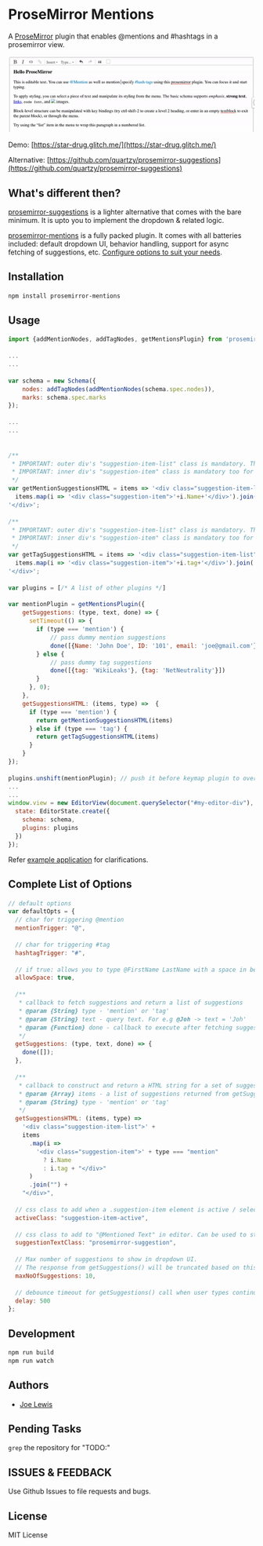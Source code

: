 # ProseMirror Mentions

A [ProseMirror](https://prosemirror.net/) plugin that enables @mentions and #hashtags in a prosemirror view.

![](prosemirror-mentions.gif)

Demo: [https://star-drug.glitch.me/](https://star-drug.glitch.me/)

Alternative: [https://github.com/quartzy/prosemirror-suggestions](https://github.com/quartzy/prosemirror-suggestions)

## What's different then?

[prosemirror-suggestions](https://github.com/quartzy/prosemirror-suggestions) is a lighter alternative that comes with the bare minimum. It is upto you to implement the dropdown & related logic.

[prosemirror-mentions](https://github.com/joelewis/prosemirror-mentions) is a fully packed plugin. It comes with all batteries included: default dropdown UI, behavior handling, support for async fetching of suggestions, etc. [Configure options to suit your needs](#complete-list-of-options).

## Installation

```bash
npm install prosemirror-mentions
```

## Usage

```js
import {addMentionNodes, addTagNodes, getMentionsPlugin} from 'prosemirror-mentions'

...
...

var schema = new Schema({
    nodes: addTagNodes(addMentionNodes(schema.spec.nodes)),
    marks: schema.spec.marks
});

...
...


/**
 * IMPORTANT: outer div's "suggestion-item-list" class is mandatory. The plugin uses this class for querying.
 * IMPORTANT: inner div's "suggestion-item" class is mandatory too for the same reasons
 */
var getMentionSuggestionsHTML = items => '<div class="suggestion-item-list">'+
  items.map(i => '<div class="suggestion-item">'+i.Name+'</div>').join('')+
'</div>';

/**
 * IMPORTANT: outer div's "suggestion-item-list" class is mandatory. The plugin uses this class for querying.
 * IMPORTANT: inner div's "suggestion-item" class is mandatory too for the same reasons
 */
var getTagSuggestionsHTML = items => '<div class="suggestion-item-list">'+
  items.map(i => '<div class="suggestion-item">'+i.tag+'</div>').join('')+
'</div>';

var plugins = [/* A list of other plugins */]

var mentionPlugin = getMentionsPlugin({
    getSuggestions: (type, text, done) => {
      setTimeout(() => {
        if (type === 'mention') {
            // pass dummy mention suggestions
            done([{Name: 'John Doe', ID: '101', email: 'joe@gmail.com'}, {Name: 'Joe Lewis', ID: '102', email: 'lewis@gmail.com'}])
        } else {
            // pass dummy tag suggestions
            done([{tag: 'WikiLeaks'}, {tag: 'NetNeutrality'}])
        }
      }, 0);
    },
    getSuggestionsHTML: (items, type) =>  {
      if (type === 'mention') {
        return getMentionSuggestionsHTML(items)
      } else if (type === 'tag') {
        return getTagSuggestionsHTML(items)
      }
    }
});

plugins.unshift(mentionPlugin); // push it before keymap plugin to override keydown handlers
...
...
window.view = new EditorView(document.querySelector("#my-editor-div"), {
  state: EditorState.create({
    schema: schema,
    plugins: plugins
  })
});
```

Refer [example application](https://github.com/joelewis/prosemirror-mentions/tree/master/example) for clarifications.

## Complete List of Options

```js
// default options
var defaultOpts = {
  // char for triggering @mention
  mentionTrigger: "@",

  // char for triggering #tag
  hashtagTrigger: "#",

  // if true: allows you to type @FirstName LastName with a space in between.
  allowSpace: true,

  /**
   * callback to fetch suggestions and return a list of suggestions
   * @param {String} type - 'mention' or 'tag'
   * @param {String} text - query text. For e.g @Joh -> text = 'Joh'
   * @param {Function} done - callback to execute after fetching suggestions (ideally from ajax requests)
   */
  getSuggestions: (type, text, done) => {
    done([]);
  },

  /**
   * callback to construct and return a HTML string for a set of suggestions
   * @param {Array} items - a list of suggestions returned from getSuggestions()
   * @param {String} type - 'mention' or 'tag'
   */
  getSuggestionsHTML: (items, type) =>
    '<div class="suggestion-item-list">' +
    items
      .map(i =>
        '<div class="suggestion-item">' + type === "mention"
          ? i.Name
          : i.tag + "</div>"
      )
      .join("") +
    "</div>",

  // css class to add when a .suggestion-item element is active / selected.
  activeClass: "suggestion-item-active",

  // css class to add to "@Mentioned Text" in editor. Can be used to style, the current active @mention content.
  suggestionTextClass: "prosemirror-suggestion",

  // Max number of suggestions to show in dropdown UI.
  // The response from getSuggestions() will be truncated based on this value.
  maxNoOfSuggestions: 10,

  // debounce timeout for getSuggestions() call when user types continuously
  delay: 500
};
```

## Development

```bash
npm run build
npm run watch
```

## Authors

- [Joe Lewis](https://github.com/joelewis)

## Pending Tasks

`grep` the repository for "TODO:"

## ISSUES & FEEDBACK

Use Github Issues to file requests and bugs.

## License

MIT License
